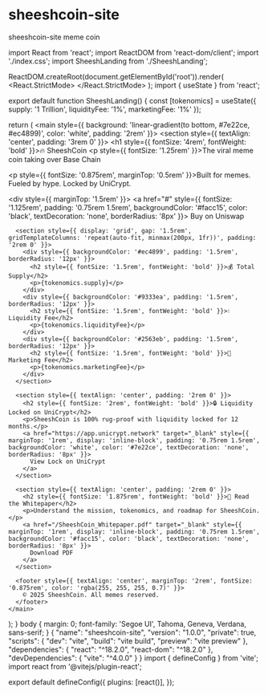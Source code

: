 # sheeshcoin-site
sheeshcoin-site meme coin
<!DOCTYPE html>
<html lang="en">
  <head>
    <meta charset="UTF-8" />
    <meta name="viewport" content="width=device-width, initial-scale=1.0" />
    <title>SheeshCoin</title>
  </head>
  <body>
    <div id="root"></div>
    <script type="module" src="/src/main.jsx"></script>
  </body>
</html>
import React from 'react';
import ReactDOM from 'react-dom/client';
import './index.css';
import SheeshLanding from './SheeshLanding';

ReactDOM.createRoot(document.getElementById('root')).render(
  <React.StrictMode>
    <SheeshLanding />
  </React.StrictMode>
);
import { useState } from 'react';

export default function SheeshLanding() {
  const [tokenomics] = useState({ supply: '1 Trillion', liquidityFee: '1%', marketingFee: '1%' });

  return (
    <main style={{ background: 'linear-gradient(to bottom, #7e22ce, #ec4899)', color: 'white', padding: '2rem' }}>
      <section style={{ textAlign: 'center', padding: '3rem 0' }}>
        <h1 style={{ fontSize: '4rem', fontWeight: 'bold' }}>🔥 SheeshCoin</h1>
        <p style={{ fontSize: '1.25rem' }}>The viral meme coin taking over Base Chain</p>
        <p style={{ fontSize: '0.875rem', marginTop: '0.5rem' }}>Built for memes. Fueled by hype. Locked by UniCrypt.</p>
        <div style={{ marginTop: '1.5rem' }}>
          <a href="#" style={{ fontSize: '1.125rem', padding: '0.75rem 1.5rem', backgroundColor: '#facc15', color: 'black', textDecoration: 'none', borderRadius: '8px' }}>
            Buy on Uniswap
          </a>
        </div>
      </section>

      <section style={{ display: 'grid', gap: '1.5rem', gridTemplateColumns: 'repeat(auto-fit, minmax(200px, 1fr))', padding: '2rem 0' }}>
        <div style={{ backgroundColor: '#ec4899', padding: '1.5rem', borderRadius: '12px' }}>
          <h2 style={{ fontSize: '1.5rem', fontWeight: 'bold' }}>💰 Total Supply</h2>
          <p>{tokenomics.supply}</p>
        </div>
        <div style={{ backgroundColor: '#9333ea', padding: '1.5rem', borderRadius: '12px' }}>
          <h2 style={{ fontSize: '1.5rem', fontWeight: 'bold' }}>💧 Liquidity Fee</h2>
          <p>{tokenomics.liquidityFee}</p>
        </div>
        <div style={{ backgroundColor: '#2563eb', padding: '1.5rem', borderRadius: '12px' }}>
          <h2 style={{ fontSize: '1.5rem', fontWeight: 'bold' }}>📣 Marketing Fee</h2>
          <p>{tokenomics.marketingFee}</p>
        </div>
      </section>

      <section style={{ textAlign: 'center', padding: '2rem 0' }}>
        <h2 style={{ fontSize: '2rem', fontWeight: 'bold' }}>🔒 Liquidity Locked on UniCrypt</h2>
        <p>SheeshCoin is 100% rug-proof with liquidity locked for 12 months.</p>
        <a href="https://app.unicrypt.network" target="_blank" style={{ marginTop: '1rem', display: 'inline-block', padding: '0.75rem 1.5rem', backgroundColor: 'white', color: '#7e22ce', textDecoration: 'none', borderRadius: '8px' }}>
          View Lock on UniCrypt
        </a>
      </section>

      <section style={{ textAlign: 'center', padding: '2rem 0' }}>
        <h2 style={{ fontSize: '1.875rem', fontWeight: 'bold' }}>📜 Read the Whitepaper</h2>
        <p>Understand the mission, tokenomics, and roadmap for SheeshCoin.</p>
        <a href="/SheeshCoin_Whitepaper.pdf" target="_blank" style={{ marginTop: '1rem', display: 'inline-block', padding: '0.75rem 1.5rem', backgroundColor: '#facc15', color: 'black', textDecoration: 'none', borderRadius: '8px' }}>
          Download PDF
        </a>
      </section>

      <footer style={{ textAlign: 'center', marginTop: '2rem', fontSize: '0.875rem', color: 'rgba(255, 255, 255, 0.7)' }}>
        © 2025 SheeshCoin. All memes reserved.
      </footer>
    </main>
  );
}
body {
  margin: 0;
  font-family: 'Segoe UI', Tahoma, Geneva, Verdana, sans-serif;
}
{
  "name": "sheeshcoin-site",
  "version": "1.0.0",
  "private": true,
  "scripts": {
    "dev": "vite",
    "build": "vite build",
    "preview": "vite preview"
  },
  "dependencies": {
    "react": "^18.2.0",
    "react-dom": "^18.2.0"
  },
  "devDependencies": {
    "vite": "^4.0.0"
  }
}
import { defineConfig } from 'vite';
import react from '@vitejs/plugin-react';

export default defineConfig({
  plugins: [react()],
});
